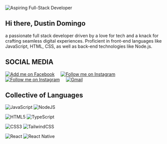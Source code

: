![Aspiring Full-Stack Developer](https://pbs.twimg.com/profile_banners/1733732238762926080/1702189056/1080x360)

## Hi there, Dustin Domingo
a passionate full stack developer driven by a love for tech and a knack for crafting seamless digital experiences. 
Proficient in front-end languages like JavaScript, HTML, CSS, as well as back-end technologies like Node.js.

## SOCIAL MEDIA

<p>
    <a href="https://www.facebook.com/doublade.domingo/"><img title="Add me on Facebook" src="https://img.shields.io/badge/Facebook-%231877F2.svg?style=for-the-badge&logo=Facebook&logoColor=white" /></a>
    &#8287;&#8287;&#8287;
    <a href="https://www.instagram.com/dastiiiiin/"><img title="Follow me on Instagram" src="https://img.shields.io/badge/Instagram-E4405F?style=for-the-badge&logo=instagram&logoColor=white" /></a>
    &#8287;&#8287;&#8287;
    <a href="https://twitter.com/DomingoDom22623"><img title="Follow me on Instagram" src="https://img.shields.io/badge/Twitter-%231DA1F2.svg?style=for-the-badge&logo=Twitter&logoColor=white" /></a>
    &#8287;&#8287;&#8287;
    <a href="dustindom.programming@gmail.com"><img title="Gmail" src="https://img.shields.io/badge/Gmail-D14836?style=for-the-badge&logo=gmail&logoColor=white" /></a>
</p>


## Collective of Languages 
![JavaScript](https://img.shields.io/badge/javascript-%23323330.svg?style=for-the-badge&logo=javascript&logoColor=%23F7DF1E)
![NodeJS](https://img.shields.io/badge/node.js-6DA55F?style=for-the-badge&logo=node.js&logoColor=white)

![HTML5](https://img.shields.io/badge/html5-%23E34F26.svg?style=for-the-badge&logo=html5&logoColor=white)
![TypeScript](https://img.shields.io/badge/typescript-%23007ACC.svg?style=for-the-badge&logo=typescript&logoColor=white)

![CSS3](https://img.shields.io/badge/css3-%231572B6.svg?style=for-the-badge&logo=css3&logoColor=white)
![TailwindCSS](https://img.shields.io/badge/tailwindcss-%2338B2AC.svg?style=for-the-badge&logo=tailwind-css&logoColor=white)

![React](https://img.shields.io/badge/react-%2320232a.svg?style=for-the-badge&logo=react&logoColor=%2361DAFB)
![React Native](https://img.shields.io/badge/react_native-%2320232a.svg?style=for-the-badge&logo=react&logoColor=%2361DAFB)
